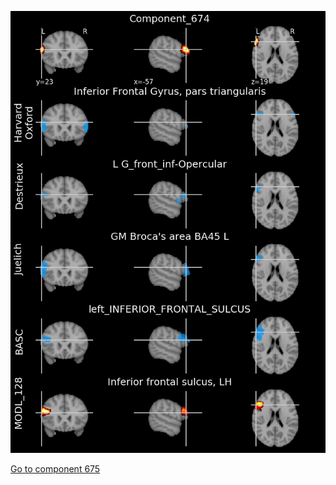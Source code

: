


![674](preliminary/674.jpg "Component 674")

[Go to component 675](https://parietal-inria.github.io/MODL_atlas/1024/675 "Component 675")